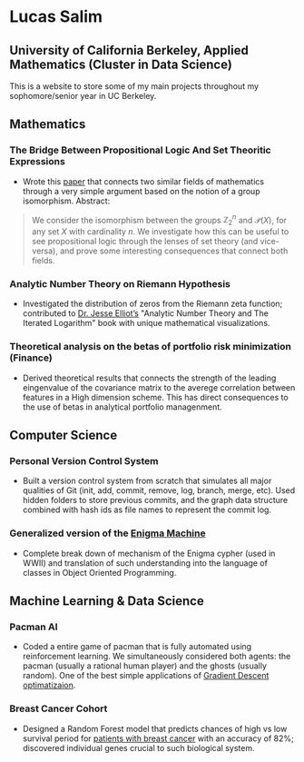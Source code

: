 # Lucas Salim
## University of California Berkeley, Applied Mathematics (Cluster in Data Science)

This is a website to store some of my main projects throughout my sophomore/senior year in UC Berkeley. 

## Mathematics

### The Bridge Between Propositional Logic And Set Theoritic Expressions
- Wrote this [paper](https://github.com/lsalim31/lsalim31.github.io/blob/main/Paper.pdf) that connects two similar fields of mathematics through a very simple argument based on the notion of a group isomorphism. Abstract:
> We consider the isomorphism between the groups $\mathbb{Z}_2^n$ and $\mathscr{P}(X)$, for any set $X$ with cardinality $n$. We investigate how this can be useful to see propositional logic through the lenses of set theory (and vice-versa), and prove some interesting consequences that connect both fields. 


### Analytic Number Theory on Riemann Hypothesis
- Investigated the distribution of zeros from the Riemann zeta function; contributed to [Dr. Jesse Elliot’s](https://www.csuci.edu/news/spotlights/faculty/mathematician-philosopher.htm) "Analytic Number Theory and The Iterated Logarithm" book with unique mathematical visualizations. 


### Theoretical analysis on the betas of portfolio risk minimization (Finance)
- Derived theoretical results that connects the strength of the leading eingenvalue of the covariance matrix to the averege correlation between features in a High dimension scheme. This has direct consequences to the use of betas in analytical portfolio managenment.


## Computer Science

### Personal Version Control System 
- Built a version control system from scratch that simulates all major qualities of Git (init, add, commit, remove, log, branch, merge, etc). Used hidden folders to store previous commits, and the graph data structure combined with hash ids as file names to represent the commit log.

### Generalized version of the [Enigma Machine](https://en.wikipedia.org/wiki/Enigma_machine)
- Complete break down of mechanism of the Enigma cypher (used in WWII) and translation of such understanding into the language of classes in Object Oriented Programming.


## Machine Learning & Data Science

### Pacman AI
- Coded a entire game of pacman that is fully automated using reinforcement learning. We simultaneously considered both agents: the pacman (usually a rational human player) and the ghosts (usually random). One of the best simple applications of [Gradient Descent optimatizaion](https://en.wikipedia.org/wiki/Gradient_descent).  


### Breast Cancer Cohort
- Designed a Random Forest model that predicts chances of high vs low survival period for [patients with breast cancer](http://www.cbioportal.org/study/summary?id=brca_metabric) with an accuracy of 82%; discovered individual genes crucial to such biological system.


